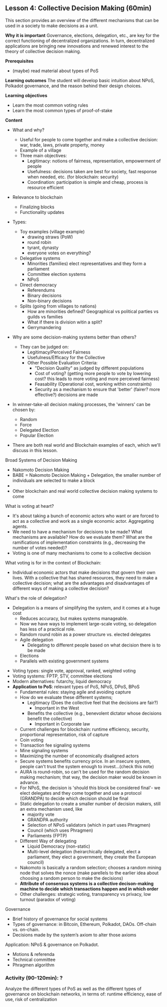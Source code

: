 ## Lesson 4: Collective Decision Making (60min)

This section provides an overview of the different mechanisms that can be used in a society to make decisions as a unit.

**Why it is important**
Governance, elections, delegation, etc., are key for the correct functioning of decentralized organizations. In turn, decentralized applications are bringing new innovations and renewed interest to the theory of collective decision making.

**Prerequisites**

- (maybe) read material about types of PoS

**Learning outcomes**
The student will develop basic intuition about NPoS, Polkadot governance, and the reason behind their design choices.

**Learning objectives**

- Learn the most common voting rules
- Learn the most common types of proof-of-stake

**Content**

- What and why?

  - Useful for people to come together and make a collective decision: war, trade, laws, private property, money
  - Example of a village
  - Three main objectives:
    - Legitimacy: notions of fairness, representation, empowerment of people
    - Usefulness: decisions taken are best for society, fast response when needed, etc. (for blockchain: security)
    - Coordination: participation is simple and cheap, process is resource efficient

- Relevance to blockchain

  - Finalizing blocks
  - Functionality updates

- Types:

  - Toy examples (village example)
    - drawing straws (PoW)
    - round robin
    - tyrant, dynasty
    - everyone votes on everything?
  - Delegative systems
    - Minorities (families) elect representatives and they form a parliament
    - Committee election systems
    - NPoS
  - Direct democracy
    - Referendums
    - Binary decisions
    - Non-binary decisions
  - Splits (going from villages to nations)
    - How are minorities defined? Geographical vs political parties vs guilds vs families
    - What if there is division witin a split?
    - Gerrymandering

- Why are some decision-making systems better than others?
  - They can be judged on:
    - Legitimacy/Perceived Fairness
    - Usefulness/Efficacy for the Collective
    - Other Possible Evaluation Criteria:
      - "Decision Quality" as judged by different populations
      - Cost of voting? (getting more people to vote by lowering cost? this leads to more voting and more perceived fairness)
      - Feasability (Operational cost, working within constraints)
      - Security as a mechanism to ensure that 'better' (fairer? more effective?) decisions are made
- In winner-take-all decision making processes, the 'winners' can be chosen by:
  - Random
  - Force
  - Delegated Election
  - Popular Election
- There are both real world and Blockchain examples of each, which we'll discuss in this lesson.

Broad Systems of Decision Making

- Nakomoto Decision Making
- BABE = Nakomoto Decision Making + Delegation, the smaller number of individuals are selected to make a block
-
- Other blockchain and real world collective decision making systems to come

What is voting at heart?

- It's about taking a bunch of economic actors who want or are forced to act as a collective and work as a single economic actor. Aggregating agents.
- We need to have a mechanism for decisions to be made? What mechanisms are available? How do we evaluate them? What are the ramifications of implementation constraints (e.g., decreasing the number of votes needed)?
- Voting is one of many mechanisms to come to a collective decision

What voting is for in the context of Blockchain:

- Individual economic actors that make decisions that govern their own lives. With a collective that has shared resources, they need to make a collective decision; what are the advantages and disadvantages of different ways of making a collective decision?

What's the role of delegation?

- Delegation is a means of simplifying the system, and it comes at a huge cost
  - Reduces accuracy, but makes systems manageable.
  - Now we have ways to implement large-scale voting, so delegation has less of a practical role.
  - Random round robin as a power structure vs. elected delegates
  - Agile delegation
    - Delegating to different people based on what decision there is to be made
  - Elections
  - Parallels with existing government systems

* Voting types: single vote, approval, ranked, weighted voting
* Voting systems: FPTP, STV, committee elections
* Modern alternatives: futarchy, liquid democracy
* **Application to PoS**: relevant types of PoS, NPoS, DPoS, BPoS
  - Fundamental rules: staying agile and avoiding capture
  - How do we evaluate these different systems;
    - Legitimacy (Does the collective feel that the decisions are fair?)
      - Important in the West
    - Benefits the collective (e.g., benevolent dictator whose decisions benefit the collective)
      - Important in Corporate law
  - Current challenges for blockchain: runtime efficiency, security, proportional representation, risk of capture
  - Coin voting
  - Transaction fee signaling systems
  - Mine signaling systems
  - Maximizing the number of economically disaligned actors
  - Secure systems benefits currency price. In an insecure system, people can't trust the system enough to invest...(check this note)
  - AURA is round-robin, so can't be used for the random decision making mechanism; that way, the decision maker would be known in advance.
  - For NPoS, the decision is 'should this block be considered final'- we elect delegates and they come together and use a protocol (GRANDPA) to decide which decision should be final
  - Static delegation to create a smaller number of decision makers, still an extra mechanism used, like
    - majority vote
    - GRANDPA authority
    - Selection of NPoS validators (which in part uses Phragmen)
    - Council (which uses Phragmen)
    - Parliaments (FPTP)
  - Different Way of delegating
    - Liquid Democracy (non-static)
    - Multi-level delegation (heirarchically delegated, elect a parliament, they elect a government, they create the European council)
  - Nakomoto is basically a random selection; chooses a random mining node that solves the nonce (make parellels to the earlier idea about choosing a random person to make the decisions)
  - **Attribute of consensus systems is a collective decison-making machine to decide which transactions happen and in which order**
  - Other challenges: strategic voting, transparency vs privacy, low turnout (paradox of voting)

Governance

- Brief history of governance for social systems
- Types of governance: in Bitcoin, Ethereum, Polkadot, DAOs. Off-chain vs. on-chain.
- Decisions made by the system’s axiom to alter those axioms

Application: NPoS & governance on Polkadot.

- Motions & referenda
- Technical committee
- Phragmen algorithm

### Activity (90-120min): ?

Analyze the different types of PoS as well as the different types of governance on blockchain networks, in terms of: runtime efficiency, ease of use, risk of centralization
